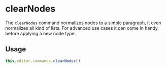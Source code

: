 # clearNodes
The `clearNodes` command normalizes nodes to a simple paragraph, it even normalizes all kind of lists. For advanced use cases it can come in handy, before applying a new node type.

## Usage
```js
this.editor.commands.clearNodes()
```

